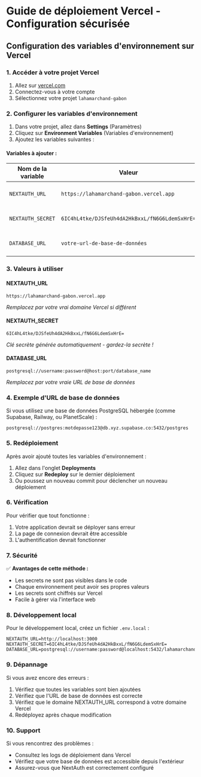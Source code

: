 # Guide de déploiement Vercel - Configuration sécurisée

## Configuration des variables d'environnement sur Vercel

### 1. Accéder à votre projet Vercel

1. Allez sur [vercel.com](https://vercel.com)
2. Connectez-vous à votre compte
3. Sélectionnez votre projet `lahamarchand-gabon`

### 2. Configurer les variables d'environnement

1. Dans votre projet, allez dans **Settings** (Paramètres)
2. Cliquez sur **Environment Variables** (Variables d'environnement)
3. Ajoutez les variables suivantes :

#### Variables à ajouter :

| Nom de la variable | Valeur | Environnements |
|-------------------|--------|----------------|
| `NEXTAUTH_URL` | `https://lahamarchand-gabon.vercel.app` | Production, Preview, Development |
| `NEXTAUTH_SECRET` | `6IC4hL4tke/DJSfeUh4dA2HkBxxL/fN6G6LdemSxHrE=` | Production, Preview, Development |
| `DATABASE_URL` | `votre-url-de-base-de-données` | Production, Preview, Development |

### 3. Valeurs à utiliser

#### NEXTAUTH_URL
```
https://lahamarchand-gabon.vercel.app
```
*Remplacez par votre vrai domaine Vercel si différent*

#### NEXTAUTH_SECRET
```
6IC4hL4tke/DJSfeUh4dA2HkBxxL/fN6G6LdemSxHrE=
```
*Clé secrète générée automatiquement - gardez-la secrète !*

#### DATABASE_URL
```
postgresql://username:password@host:port/database_name
```
*Remplacez par votre vraie URL de base de données*

### 4. Exemple d'URL de base de données

Si vous utilisez une base de données PostgreSQL hébergée (comme Supabase, Railway, ou PlanetScale) :

```
postgresql://postgres:motdepasse123@db.xyz.supabase.co:5432/postgres
```

### 5. Redéploiement

Après avoir ajouté toutes les variables d'environnement :

1. Allez dans l'onglet **Deployments**
2. Cliquez sur **Redeploy** sur le dernier déploiement
3. Ou poussez un nouveau commit pour déclencher un nouveau déploiement

### 6. Vérification

Pour vérifier que tout fonctionne :

1. Votre application devrait se déployer sans erreur
2. La page de connexion devrait être accessible
3. L'authentification devrait fonctionner

### 7. Sécurité

✅ **Avantages de cette méthode :**
- Les secrets ne sont pas visibles dans le code
- Chaque environnement peut avoir ses propres valeurs
- Les secrets sont chiffrés sur Vercel
- Facile à gérer via l'interface web

### 8. Développement local

Pour le développement local, créez un fichier `.env.local` :

```env
NEXTAUTH_URL=http://localhost:3000
NEXTAUTH_SECRET=6IC4hL4tke/DJSfeUh4dA2HkBxxL/fN6G6LdemSxHrE=
DATABASE_URL=postgresql://username:password@localhost:5432/lahamarchand_dev
```

### 9. Dépannage

Si vous avez encore des erreurs :

1. Vérifiez que toutes les variables sont bien ajoutées
2. Vérifiez que l'URL de base de données est correcte
3. Vérifiez que le domaine NEXTAUTH_URL correspond à votre domaine Vercel
4. Redéployez après chaque modification

### 10. Support

Si vous rencontrez des problèmes :
- Consultez les logs de déploiement dans Vercel
- Vérifiez que votre base de données est accessible depuis l'extérieur
- Assurez-vous que NextAuth est correctement configuré
